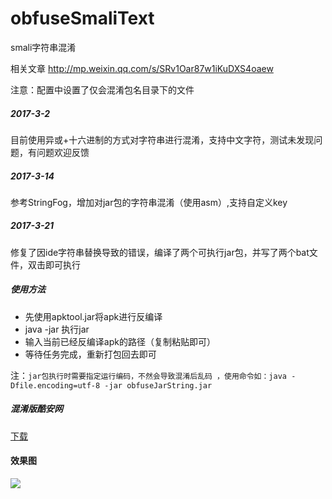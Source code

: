 # obfuseSmaliText
smali字符串混淆

相关文章 http://mp.weixin.qq.com/s/SRv1Oar87w1iKuDXS4oaew

注意：配置中设置了仅会混淆包名目录下的文件

##### 2017-3-2
目前使用异或+十六进制的方式对字符串进行混淆，支持中文字符，测试未发现问题，有问题欢迎反馈

##### 2017-3-14
参考StringFog，增加对jar包的字符串混淆（使用asm）,支持自定义key

##### 2017-3-21
修复了因ide字符串替换导致的错误，编译了两个可执行jar包，并写了两个bat文件，双击即可执行

##### 使用方法
* 先使用apktool.jar将apk进行反编译
* java -jar 执行jar
* 输入当前已经反编译apk的路径（复制粘贴即可）
* 等待任务完成，重新打包回去即可

注：`jar包执行时需要指定运行编码，不然会导致混淆后乱码 ，使用命令如：java -Dfile.encoding=utf-8 -jar obfuseJarString.jar`
 
##### 混淆版酷安网
[下载](https://qtfreet.cn/com.coolapk.market_7_Mod.apk)

#### 效果图
![](http://p1.bpimg.com/567571/90927a8fd19786b1.png)

